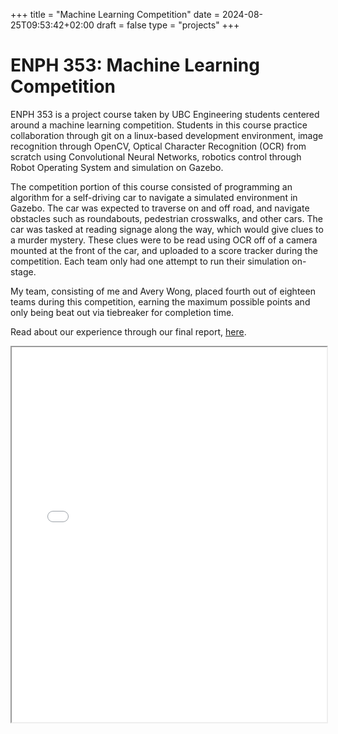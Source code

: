 +++
title = "Machine Learning Competition"
date = 2024-08-25T09:53:42+02:00
draft = false
type = "projects"
+++

# ENPH 353: Machine Learning Competition

ENPH 353 is a project course taken by UBC Engineering students centered around a machine learning competition. Students in this course practice collaboration through git on a linux-based development environment, image recognition through OpenCV, Optical Character Recognition (OCR) from scratch using Convolutional Neural Networks, robotics control through Robot Operating System and simulation on Gazebo. 

The competition portion of this course consisted of programming an algorithm for a self-driving car to navigate a simulated environment in Gazebo. The car was expected to traverse on and off road, and navigate obstacles such as roundabouts, pedestrian crosswalks, and other cars. The car was tasked at reading signage along the way, which would give clues to a murder mystery. These clues were to be read using OCR off of a camera mounted at the front of the car, and uploaded to a score tracker during the competition. Each team only had one attempt to run their simulation on-stage.

My team, consisting of me and Avery Wong, placed fourth out of eighteen teams during this competition, earning the maximum possible points and only being beat out via tiebreaker for completion time.

Read about our experience through our final report, [here](/files/team16_enph353finalreport.pdf).

<iframe src="/files/team16_enph353finalreport.pdf" width="100%" height="600px">
    This browser does not support PDFs. Please download the PDF to view it: <a href="/files/team16_enph353finalreport.pdf">Download PDF</a>.
</iframe>